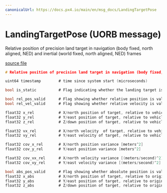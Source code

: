 ```yaml
---
canonicalUrl: https://docs.px4.io/main/en/msg_docs/LandingTargetPose
---
```


# LandingTargetPose (UORB message)

Relative position of precision land target in navigation (body fixed, north aligned, NED) and inertial (world fixed, north aligned, NED) frames

[source file](https://github.com/PX4/PX4-Autopilot/blob/release/1.14/msg/LandingTargetPose.msg)

```c
# Relative position of precision land target in navigation (body fixed, north aligned, NED) and inertial (world fixed, north aligned, NED) frames

uint64 timestamp		# time since system start (microseconds)

bool is_static			# Flag indicating whether the landing target is static or moving with respect to the ground

bool rel_pos_valid		# Flag showing whether relative position is valid
bool rel_vel_valid		# Flag showing whether relative velocity is valid

float32 x_rel			# X/north position of target, relative to vehicle (navigation frame) [meters]
float32 y_rel			# Y/east position of target, relative to vehicle (navigation frame) [meters]
float32 z_rel			# Z/down position of target, relative to vehicle (navigation frame) [meters]

float32 vx_rel			# X/north velocity  of target, relative to vehicle (navigation frame) [meters/second]
float32 vy_rel			# Y/east velocity of target, relative to vehicle (navigation frame) [meters/second]

float32 cov_x_rel		# X/north position variance [meters^2]
float32 cov_y_rel		# Y/east position variance [meters^2]

float32 cov_vx_rel		# X/north velocity variance [(meters/second)^2]
float32 cov_vy_rel		# Y/east velocity variance [(meters/second)^2]

bool abs_pos_valid		# Flag showing whether absolute position is valid
float32 x_abs			# X/north position of target, relative to origin (navigation frame) [meters]
float32 y_abs			# Y/east position of target, relative to origin (navigation frame) [meters]
float32 z_abs			# Z/down position of target, relative to origin (navigation frame) [meters]

```
